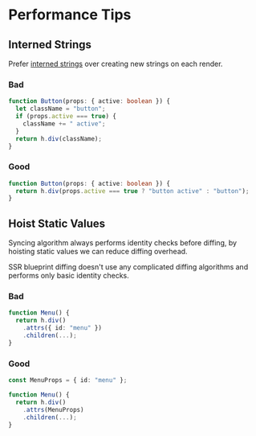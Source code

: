 # Performance Tips

## Interned Strings

Prefer [interned strings](https://en.wikipedia.org/wiki/String_interning) over creating new strings on each render.

### Bad

```ts
function Button(props: { active: boolean }) {
  let className = "button";
  if (props.active === true) {
    className += " active";
  }
  return h.div(className);
}
```

### Good

```ts
function Button(props: { active: boolean }) {
  return h.div(props.active === true ? "button active" : "button");
}
```

## Hoist Static Values

Syncing algorithm always performs identity checks before diffing, by hoisting static values we can reduce diffing
overhead.

SSR blueprint diffing doesn't use any complicated diffing algorithms and performs only basic identity checks.

### Bad

```ts
function Menu() {
  return h.div()
    .attrs({ id: "menu" })
    .children(...);
}
```

### Good

```ts
const MenuProps = { id: "menu" };

function Menu() {
  return h.div()
    .attrs(MenuProps)
    .children(...);
}
```
